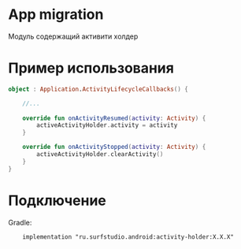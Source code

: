 # App migration
Модуль содержащий активити холдер

# Пример использования
```kotlin
object : Application.ActivityLifecycleCallbacks() {

    //...
    
    override fun onActivityResumed(activity: Activity) {
        activeActivityHolder.activity = activity
    }

    override fun onActivityStopped(activity: Activity) {
        activeActivityHolder.clearActivity()
    }
}
```

# Подключение
Gradle:
```
    implementation "ru.surfstudio.android:activity-holder:X.X.X"
```